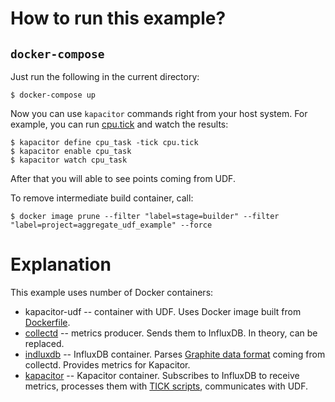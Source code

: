 # How to run this example?

## `docker-compose`

Just run the following in the current directory:

```terminal
$ docker-compose up
```

Now you can use `kapacitor` commands right from your host system. For example,
you can run [cpu.tick](cpu.tick) and watch the results:

```terminal
$ kapacitor define cpu_task -tick cpu.tick
$ kapacitor enable cpu_task
$ kapacitor watch cpu_task
```

After that you will able to see points coming from UDF.

To remove intermediate build container, call:

```terminal
$ docker image prune --filter "label=stage=builder" --filter "label=project=aggregate_udf_example" --force
```

# Explanation

This example uses number of Docker containers:

* kapacitor-udf -- container with UDF. Uses Docker image built from
[Dockerfile](../../Dockerfile).
* [collectd](https://registry.hub.docker.com/r/fr3nd/collectd) -- metrics
producer. Sends them to InfluxDB. In theory, can be replaced.
* [indluxdb](https://registry.hub.docker.com/_/influxdb) -- InfluxDB container.
Parses [Graphite data format](https://docs.influxdata.com/influxdb/v1.7/supported_protocols/graphite/#)
coming from collectd. Provides metrics for Kapacitor.
* [kapacitor](https://registry.hub.docker.com/_/kapacitor) -- Kapacitor
container. Subscribes to InfluxDB to receive metrics, processes them with
[TICK scripts](https://docs.influxdata.com/kapacitor/v1.5/tick/syntax/#),
communicates with UDF.
